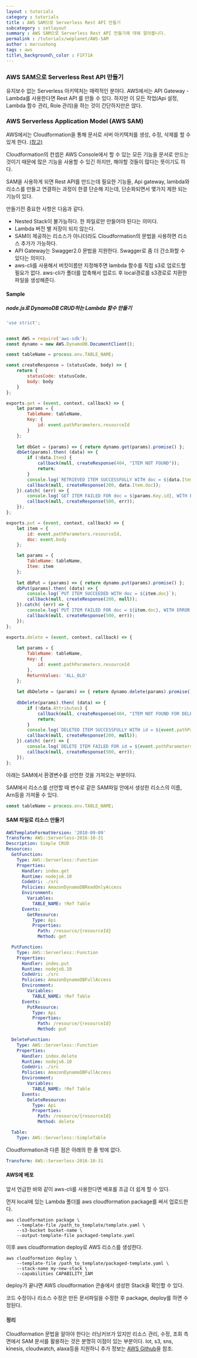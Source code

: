 ```yaml
---
layout : tutorials
category : tutorials
title : AWS SAM으로 Serverless Rest API 만들기
subcategory : setlayout
summary : AWS SAM으로 Serverless Rest API 만들기에 대해 알아봅니다.
permalink : /tutorials/weplanet/AWS-SAM
author : marcushong
tags : aws
title\_background\_color : F1F71A
---
```






### AWS SAM으로 Serverless Rest API 만들기

유지보수 없는 Serverless 아키텍처는 매력적인 분야다.
AWS에서는 API Gateway - Lambda를 사용한다면 Rest API 를 만들 수 있다.
하지만 이 모든 작업(Api 설정, Lambda 함수 관리, Role 관리)을 하는 것이 간단하지만은 않다.
<br/>



### AWS Serverless Application Model (AWS SAM)

AWS에서는 Cloudformation을 통해 문서로 서버 아키텍처를 생성, 수정, 삭제를 할 수 있게 한다. [(참고)](http://webframeworks.kr/tutorials/weplanet/cloudformat/)

Cloudformation의 컨셉은 AWS Console에서 할 수 있는 모든 기능을 문서로 만드는 것이기 때문에 많은 기능을 사용할 수 있긴 하지만, 해야할 것들이 많다는 뜻이기도 하다.

SAM을 사용하게 되면 Rest API를 만드는데 필요한 기능들, Api gateway, lambda와 리소스를 만들고 연결하는 과정이 한결 단순해 지는데, 단순화되면서 몇가지 제한 되는 기능이 있다.

만들기전 중요한 사항은 다음과 같다.

- Nested Stack이 불가능하다. 한 파일로만 만들어야 된다는 의미다.
- Lambda 버전 별 저장이 되지 않는다. 
- SAM이 제공하는 리소스가 아니더라도 Cloudformation의 문법을 사용하면 리소스 추가가 가능하다.
- API Gateway는 Swagger2.0 문법을 지원한다. Swagger로 좀 더 간소화할 수 있다는 의미다.
- aws-cli를 사용해서 버킷이름만 지정해주면 lambda 함수를 직접 s3로 업로드할 필요가 없다. aws-cli가 폴더를 압축해서 업로드 후 local경로를 s3경로로 치환한 파일을 생성해준다.



#### Sample

##### node.js로 DynamoDB CRUD하는 Lambda 함수 만들기

```js
'use strict';


const AWS = require('aws-sdk');
const dynamo = new AWS.DynamoDB.DocumentClient();

const tableName = process.env.TABLE_NAME;

const createResponse = (statusCode, body) => {
    return {
        statusCode: statusCode,
        body: body
    }
};

exports.get = (event, context, callback) => {
    let params = {
        TableName: tableName,
        Key: {
            id: event.pathParameters.resourceId
        }
    };
    
    let dbGet = (params) => { return dynamo.get(params).promise() };
    dbGet(params).then( (data) => {
        if (!data.Item) {
            callback(null, createResponse(404, "ITEM NOT FOUND"));
            return;
        }
        console.log(`RETRIEVED ITEM SUCCESSFULLY WITH doc = ${data.Item.doc}`);
        callback(null, createResponse(200, data.Item.doc));
    }).catch( (err) => { 
        console.log(`GET ITEM FAILED FOR doc = ${params.Key.id}, WITH ERROR: ${err}`);
        callback(null, createResponse(500, err));
    });
};

exports.put = (event, context, callback) => {
    let item = {
        id: event.pathParameters.resourceId,
        doc: event.body
    };

    let params = {
        TableName: tableName,
        Item: item
    };
    
    let dbPut = (params) => { return dynamo.put(params).promise() };
    dbPut(params).then( (data) => {
        console.log(`PUT ITEM SUCCEEDED WITH doc = ${item.doc}`);
        callback(null, createResponse(200, null));
    }).catch( (err) => { 
        console.log(`PUT ITEM FAILED FOR doc = ${item.doc}, WITH ERROR: ${err}`);
        callback(null, createResponse(500, err)); 
    });
};

exports.delete = (event, context, callback) => {
    
    let params = {
        TableName: tableName,
        Key: {
            id: event.pathParameters.resourceId
        },
        ReturnValues: 'ALL_OLD'
    };
    
    let dbDelete = (params) => { return dynamo.delete(params).promise() };
    
    dbDelete(params).then( (data) => {
        if (!data.Attributes) {
            callback(null, createResponse(404, "ITEM NOT FOUND FOR DELETION"));
            return;
        }
        console.log(`DELETED ITEM SUCCESSFULLY WITH id = ${event.pathParameters.resourceId}`);
        callback(null, createResponse(200, null));
    }).catch( (err) => { 
        console.log(`DELETE ITEM FAILED FOR id = ${event.pathParameters.resourceId}, WITH ERROR: ${err}`);
        callback(null, createResponse(500, err));
    });
};
```

아래는 SAM에서 환경변수를 선언한 것을 가져오는 부분이다.

SAM에서 리소스를 선언할 때 변수로 같은 SAM파일 안에서 생성한 리소스의 이름, Arn등을 가져올 수 있다.

```js
const tableName = process.env.TABLE_NAME;
```



#### SAM 파일로 리소스 만들기

```yaml
AWSTemplateFormatVersion: '2010-09-09'
Transform: AWS::Serverless-2016-10-31
Description: Simple CRUD
Resources:
  GetFunction:
    Type: AWS::Serverless::Function
    Properties:
      Handler: index.get
      Runtime: nodejs6.10
      CodeUri: ./src
      Policies: AmazonDynamoDBReadOnlyAccess
      Environment:
        Variables:
          TABLE_NAME: !Ref Table
      Events:
        GetResource:
          Type: Api
          Properties:
            Path: /resource/{resourceId}
            Method: get

  PutFunction:
    Type: AWS::Serverless::Function
    Properties:
      Handler: index.put
      Runtime: nodejs6.10
      CodeUri: ./src
      Policies: AmazonDynamoDBFullAccess
      Environment:
        Variables:
          TABLE_NAME: !Ref Table
      Events:
        PutResource:
          Type: Api
          Properties:
            Path: /resource/{resourceId}
            Method: put

  DeleteFunction:
    Type: AWS::Serverless::Function
    Properties:
      Handler: index.delete
      Runtime: nodejs6.10
      CodeUri: ./src
      Policies: AmazonDynamoDBFullAccess
      Environment:
        Variables:
          TABLE_NAME: !Ref Table
      Events:
        DeleteResource:
          Type: Api
          Properties:
            Path: /resource/{resourceId}
            Method: delete

  Table:
    Type: AWS::Serverless::SimpleTable
```

Cloudformation과 다른 점은 아래의 한 줄 밖에 없다.

```yaml
Transform: AWS::Serverless-2016-10-31
```



#### AWS에 배포

앞서 언급한 바와 같이 aws-cli를 사용한다면 배포를 조금 더 쉽게 할 수 있다.



먼저 local에 있는 Lambda 폴더를 aws cloudformation package를 써서 업로드한다.

```text
aws cloudformation package \
    --template-file /path_to_template/template.yaml \
    --s3-bucket bucket-name \
    --output-template-file packaged-template.yaml
```

이후 aws cloudformation deploy로 AWS 리소스를 생성한다.

```text
aws cloudformation deploy \
    --template-file /path_to_template/packaged-template.yaml \
    --stack-name my-new-stack \
    --capabilities CAPABILITY_IAM
```

deploy가 끝나면 AWS cloudformation 콘솔에서 생성한 Stack을 확인할 수 있다.

코드 수정이나 리소스 수정은 만든 문서파일을 수정한 후 package, deploy를 하면 수정된다.



#### 정리

Cloudformation 문법을 알아야 한다는 러닝커브가 있지만 리소스 관리, 수정, 조회 측면에서 SAM 문서를 활용하는 것은 분명히 이점이 있는 부분이다. Iot, s3, sns, kinesis, cloudwatch, alaxa등을 지원하니 추가 정보는 [AWS Github](https://github.com/awslabs/serverless-application-model)을 참조.


